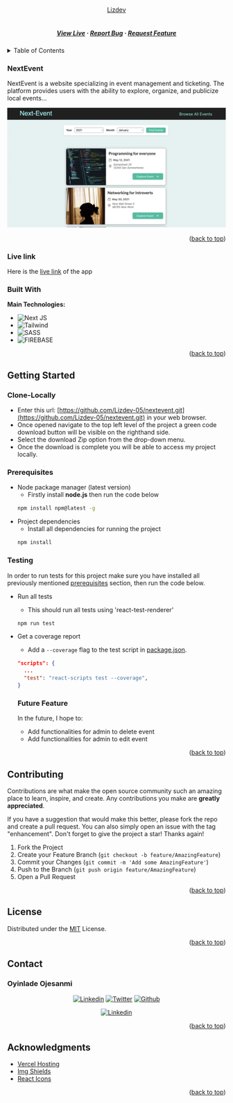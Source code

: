<a name="readme-top"></a>

<!-- PROJECT LOGO -->
<br />
<div align="center">
  <a href="https://lizdev.tech/">
    Lizdev
  </a>

  <h5 align="center"> 
    <br />
    <a href="#" target="_blank">View Live</a>
    ·
    <a href="https://github.com/Lizdev-05/nextevent/issues/new" target="_blank">Report Bug</a>
    ·
    <a href="https://github.com/Lizdev-05/nextevent/issues/new" target="_blank">Request Feature</a>
  </h5>
</div>

<!-- TABLE OF CONTENTS -->
<details>
  <summary>Table of Contents</summary>
  <ol>
    <li>
      <a href="#nextevent">NextEvent</a>
      <ul>
        <li><a href="#live-link">Live Link</a></li>
        <li><a href="#built-with">Built With</a></li>
      </ul>
    </li>
    <li>
      <a href="#getting-started">Getting Started</a>
      <ul>
        <li><a href="#clone-locally">Clone Locally</a></li>
        <li><a href="#prerequisites">Prerequisites</a></li>
        <li><a href="#testing">Testing</a></li>
        <li><a href="#future-feture">Future Feature</a></li>
      </ul>
    </li>
    <li><a href="#contributing">Contributing</a></li>
    <li><a href="#license">License</a></li>
    <li><a href="#contact">Contact</a></li>
    <li><a href="#acknowledgments">Acknowledgments</a></li>
  </ol>
</details>

<!-- ABOUT THE PROJECT -->

### NextEvent

NextEvent is a website specializing in event management and ticketing. The platform provides users with the ability to explore, organize, and publicize local events...

<div align="center">
  <img  width="1000" alt="event" src="./cover-page.png">
</div>

<p align="right">(<a href="#readme-top">back to top</a>)</p>

### Live link

Here is the [live link](https://NextEvent.netlify.app/) of the app

### Built With

**Main Technologies:**

- ![Next JS](https://img.shields.io/badge/Next-black?style=for-the-badge&logo=next.js&logoColor=white)
- ![Tailwind](https://img.shields.io/badge/-Tailwind%20CSS-06B6D4?logo=tailwind-css&logoColor=white&style=flat)
- ![SASS](https://img.shields.io/badge/SASS-hotpink.svg?style=for-the-badge&logo=SASS&logoColor=white)
- ![FIREBASE](https://img.shields.io/badge/-Firebase-white?logo=firebase&logoColor=FFCA28&style=flat)

<p align="right">(<a href="#readme-top">back to top</a>)</p>

<!-- GETTING STARTED -->

## Getting Started

### Clone-Locally

- Enter this url: [https://github.com/Lizdev-05/nextevent.git](https://github.com/Lizdev-05/nextevent.git) in your web browser.
- Once opened navigate to the top left level of the project a green code download button will be visible on the righthand side.
- Select the download Zip option from the drop-down menu.
- Once the download is complete you will be able to access my project locally.

### Prerequisites

- Node package manager (latest version)
  - Firstly install **node.js** then run the code below
  ```sh
  npm install npm@latest -g
  ```
- Project dependencies
  - Install all dependencies for running the project
  ```sh
  npm install
  ```

### Testing

In order to run tests for this project make sure you have installed all previously mentioned [prerequisites](#prerequisites) section, then run the code below.

- Run all tests
  - This should run all tests using 'react-test-renderer'
  ```sh
  npm run test
  ```
- Get a coverage report

  - Add a `--coverage` flag to the test script in [package.json](package.json).

  ```json
  "scripts": {
    ...
    "test": "react-scripts test --coverage",
  }
  ```

  ### Future Feature

  In the future, I hope to:

  - Add functionalities for admin to delete event
  - Add functionalities for admin to edit event

<p align="right">(<a href="#readme-top">back to top</a>)</p>

<!-- CONTRIBUTING -->

## Contributing

Contributions are what make the open source community such an amazing place to learn, inspire, and create. Any contributions you make are **greatly appreciated**.

If you have a suggestion that would make this better, please fork the repo and create a pull request. You can also simply open an issue with the tag "enhancement".
Don't forget to give the project a star! Thanks again!

1. Fork the Project
2. Create your Feature Branch (`git checkout -b feature/AmazingFeature`)
3. Commit your Changes (`git commit -m 'Add some AmazingFeature'`)
4. Push to the Branch (`git push origin feature/AmazingFeature`)
5. Open a Pull Request

<p align="right">(<a href="#readme-top">back to top</a>)</p>

<!-- LICENSE -->

## License

Distributed under the [MIT](/LICENSE) License.

<p align="right">(<a href="#readme-top">back to top</a>)</p>

<!-- CONTACT -->

## Contact

### Oyinlade Ojesanmi

 <div align="center">
 <a href="https://www.linkedin.com/in/oyinlade-ojesanmi/"><img src="https://img.shields.io/badge/linkedin-%230070f3.svg?style=for-the-badge&logo=linkedin&logoColor=white" alt="Linkedin"></a> 
 <a href="https://twitter.com/ojesanmi_oyin"><img src="https://img.shields.io/badge/Twitter-%230070f3.svg?style=for-the-badge&logo=Twitter&logoColor=white" alt="Twitter"></a> 
 <a href="https://github.com/Lizdev-05"><img src="https://img.shields.io/badge/github-%230070f3.svg?style=for-the-badge&logo=github&logoColor=white" alt="Github"></a> 
 
 <a href="mailto:ojesanmioyinlade@gmail.com"><img src="https://img.shields.io/badge/Gmail-0070f3?style=for-the-badge&logo=gmail&logoColor=white" alt="Linkedin"></a>
 </div>

<p align="right">(<a href="#readme-top">back to top</a>)</p>

<!-- ACKNOWLEDGMENTS -->

## Acknowledgments

- [Vercel Hosting](https://vercel.com/)
- [Img Shields](https://shields.io)
- [React Icons](https://react-icons.github.io/react-icons/search)

<p align="right">(<a href="#readme-top">back to top</a>)</p>
